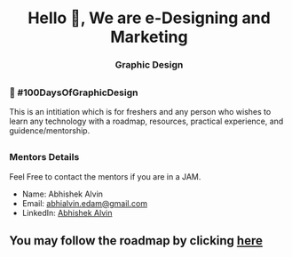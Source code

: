 <h1 align="center">Hello 👋, We are e-Designing and Marketing </h1>
<h3 align="center">Graphic Design</h3>

## <h3> 💯 #100DaysOfGraphicDesign </h3>
<p> This is an intitiation which is for freshers and any person who wishes to learn any technology with a roadmap, resources, practical experience, and guidence/mentorship. </p>

## <h3> Mentors Details </h3>
<p> Feel Free to contact the mentors if you are in a JAM. </p>

 - Name: Abhishek Alvin
 - Email: abhialvin.edam@gmail.com
 - LinkedIn: [Abhishek Alvin](https://www.linkedin.com/in/u-abhishek-589a20224?utm_source=share&utm_campaign=share_via&utm_content=profile&utm_medium=android_app)

## You may follow the roadmap by clicking [here](https://www.notion.so/7d6d7f5db74849ca9d6deafc6fa4a3bd?v=638f5bd90e464b7ab234af063e541f27)